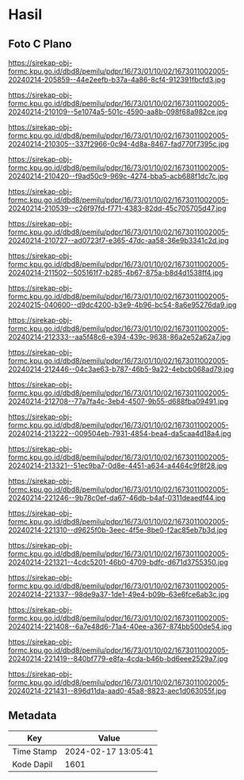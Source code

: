 # Hasil

## Foto C Plano

https://sirekap-obj-formc.kpu.go.id/dbd8/pemilu/pdpr/16/73/01/10/02/1673011002005-20240214-205859--44e2eefb-b37a-4a86-8cf4-912391fbcfd3.jpg

https://sirekap-obj-formc.kpu.go.id/dbd8/pemilu/pdpr/16/73/01/10/02/1673011002005-20240214-210109--5e1074a5-501c-4590-aa8b-098f68a982ce.jpg

https://sirekap-obj-formc.kpu.go.id/dbd8/pemilu/pdpr/16/73/01/10/02/1673011002005-20240214-210305--337f2966-0c94-4d8a-8467-fad770f7395c.jpg

https://sirekap-obj-formc.kpu.go.id/dbd8/pemilu/pdpr/16/73/01/10/02/1673011002005-20240214-210420--f9ad50c9-969c-4274-bba5-acb688f1dc7c.jpg

https://sirekap-obj-formc.kpu.go.id/dbd8/pemilu/pdpr/16/73/01/10/02/1673011002005-20240214-210539--c26f97fd-f771-4383-82dd-45c705705d47.jpg

https://sirekap-obj-formc.kpu.go.id/dbd8/pemilu/pdpr/16/73/01/10/02/1673011002005-20240214-210727--ad0723f7-e365-47dc-aa58-36e9b3341c2d.jpg

https://sirekap-obj-formc.kpu.go.id/dbd8/pemilu/pdpr/16/73/01/10/02/1673011002005-20240214-211502--505161f7-b285-4b67-875a-b8d4d1538ff4.jpg

https://sirekap-obj-formc.kpu.go.id/dbd8/pemilu/pdpr/16/73/01/10/02/1673011002005-20240215-040600--d9dc4200-b3e9-4b96-bc54-8a6e95276da9.jpg

https://sirekap-obj-formc.kpu.go.id/dbd8/pemilu/pdpr/16/73/01/10/02/1673011002005-20240214-212333--aa5f48c6-e394-439c-9638-86a2e52a62a7.jpg

https://sirekap-obj-formc.kpu.go.id/dbd8/pemilu/pdpr/16/73/01/10/02/1673011002005-20240214-212446--04c3ae63-b787-46b5-9a22-4ebcb068ad79.jpg

https://sirekap-obj-formc.kpu.go.id/dbd8/pemilu/pdpr/16/73/01/10/02/1673011002005-20240214-212708--77a7fa4c-3eb4-4507-9b55-d688fba09491.jpg

https://sirekap-obj-formc.kpu.go.id/dbd8/pemilu/pdpr/16/73/01/10/02/1673011002005-20240214-213222--009504eb-7931-4854-bea4-da5caa4d18a4.jpg

https://sirekap-obj-formc.kpu.go.id/dbd8/pemilu/pdpr/16/73/01/10/02/1673011002005-20240214-213321--51ec9ba7-0d8e-4451-a634-a4464c9f8f28.jpg

https://sirekap-obj-formc.kpu.go.id/dbd8/pemilu/pdpr/16/73/01/10/02/1673011002005-20240214-221246--9b78c0ef-da67-46db-b4af-0311deaedf44.jpg

https://sirekap-obj-formc.kpu.go.id/dbd8/pemilu/pdpr/16/73/01/10/02/1673011002005-20240214-221310--d9625f0b-3eec-4f5e-8be0-f2ac85eb7b3d.jpg

https://sirekap-obj-formc.kpu.go.id/dbd8/pemilu/pdpr/16/73/01/10/02/1673011002005-20240214-221321--4cdc5201-46b0-4709-bdfc-d671d3755350.jpg

https://sirekap-obj-formc.kpu.go.id/dbd8/pemilu/pdpr/16/73/01/10/02/1673011002005-20240214-221337--98de9a37-1de1-49e4-b09b-63e6fce6ab3c.jpg

https://sirekap-obj-formc.kpu.go.id/dbd8/pemilu/pdpr/16/73/01/10/02/1673011002005-20240214-221408--6a7e48d6-71a4-40ee-a367-874bb500de54.jpg

https://sirekap-obj-formc.kpu.go.id/dbd8/pemilu/pdpr/16/73/01/10/02/1673011002005-20240214-221419--840bf779-e8fa-4cda-b46b-bd6eee2529a7.jpg

https://sirekap-obj-formc.kpu.go.id/dbd8/pemilu/pdpr/16/73/01/10/02/1673011002005-20240214-221431--896d11da-aad0-45a8-8823-aec1d063055f.jpg


## Metadata

| Key        | Value               |
| ---------- | ------------------- |
| Time Stamp | 2024-02-17 13:05:41 |
| Kode Dapil | 1601                |




